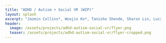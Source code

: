 ```yaml
---
title: "ADHD / Autism + Social VR (WIP)"
layout: splash
excerpt: "Jazmin Collins*, Woojin Ko*, Tanisha Shende, Sharon Lin, Lucy Jiang, Shiri Azenkot"
header:
  image: /assets/projects/adhd-autism-social-vr/flyer.png
  teaser: /assets/projects/adhd-autism-social-vr/flyer-cropped.png
---
```




